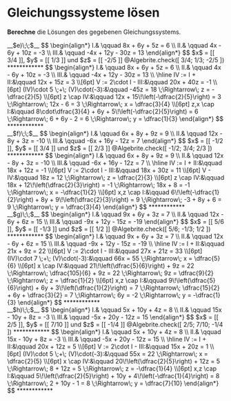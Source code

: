 <!--
version:  0.0.1
language: de


@style
main > *:not(:last-child) {
  margin-bottom: 3rem;
}

input {
    text-align: center;
}

.flex-container {
    display: flex;
    flex-wrap: wrap;
    align-items: stretch;
    gap: 20px;
}

.flex-child {
    flex: 1;
    min-width: 350px;
    margin-right: 20px;
}

@media (max-width: 400px) {
    .flex-child {
        flex: 100%;
        margin-right: 0;
    }
}
@end

formula: \carry   \textcolor{red}{\scriptsize #1}
formula: \digit   \rlap{\carry{#1}}\phantom{#2}#2
formula: \permil  \text{‰}

import: https://raw.githubusercontent.com/LiaTemplates/Tikz-Jax/main/README.md

script: https://cdn.jsdelivr.net/gh/LiaTemplates/Tikz-Jax@main/dist/index.js

import: https://raw.githubusercontent.com/liaTemplates/algebrite/master/README.md




tags: Gleichungssysteme, Bruchrechnung, negative Zahlen, schwer, normal, Berechnen

comment: Löse Gleichungssysteme mit rationalen Zahlen.

author: Martin Lommatzsch

-->




# Gleichungssysteme lösen


**Berechne** die Lösungen des gegebenen Gleichungssystems.





<section class="flex-container">

<div class="flex-child">
<!-- data-solution-button="5"-->
__$e)\;\;$__  
$$
\begin{align*}
I.& \qquad 8x + 6y + 5z = 6 \\
II.& \qquad 4x - 6y + 10z = -3 \\
III.& \qquad -4x + 12y - 30z = 13
\end{align*}
$$
$x$ = [[  3/4  ]],  $y$ = [[  1/3  ]]  und  $z$ = [[  -2/5  ]]
@Algebrite.check([ 3/4; 1/3; -2/5 ])
************
$$
\begin{align*}
I.& \qquad 8x + 6y + 5z = 6 \\
II.& \qquad 4x - 6y + 10z = -3 \\
III.& \qquad -4x + 12y - 30z = 13 \\ \hline
IV := I + II:&\qquad 12x + 15z = 3 \\[6pt]
V := 2\cdot I - III:&\qquad 20x + 40z = -1 \\[6pt]
(IV)\cdot 5 \;+\; (V)\cdot(-3):&\qquad -45z = 18 \;\Rightarrow\; z = -\dfrac{2}{5} \\[6pt]
z \cap IV:&\qquad 12x + 15\!\left(-\dfrac{2}{5}\right) = 3 \;\Rightarrow\; 12x - 6 = 3 \;\Rightarrow\; x = \dfrac{3}{4} \\[6pt]
z,x \cap I:&\qquad 8\cdot\dfrac{3}{4} + 6y + 5\!\left(-\dfrac{2}{5}\right) = 6 \;\Rightarrow\; 6 + 6y - 2 = 6 \;\Rightarrow\; y = \dfrac{1}{3}
\end{align*}
$$
************
</div>


<div class="flex-child">
<!-- data-solution-button="5"-->
__$f)\;\;$__  
$$
\begin{align*}
I.& \qquad 6x + 8y + 9z = 9 \\
II.& \qquad 12x - 8y + 3z = -10 \\
III.& \qquad -6x + 16y - 12z = 7
\end{align*}
$$
$x$ = [[  -1/2  ]],  $y$ = [[  3/4  ]]  und  $z$ = [[  2/3  ]]
@Algebrite.check([ -1/2; 3/4; 2/3 ])
************
$$
\begin{align*}
I.& \qquad 6x + 8y + 9z = 9 \\
II.& \qquad 12x - 8y + 3z = -10 \\
III.& \qquad -6x + 16y - 12z = 7 \\ \hline
IV := I + II:&\qquad 18x + 12z = -1 \\[6pt]
V := 2\cdot I - III:&\qquad 18x + 30z = 11 \\[6pt]
V - IV:&\qquad 18z = 12 \;\Rightarrow\; z = \dfrac{2}{3} \\[6pt]
z \cap IV:&\qquad 18x + 12\!\left(\dfrac{2}{3}\right) = -1 \;\Rightarrow\; 18x + 8 = -1 \;\Rightarrow\; x = -\dfrac{1}{2} \\[6pt]
x,z \cap I:&\qquad 6\!\left(-\dfrac{1}{2}\right) + 8y + 9\!\left(\dfrac{2}{3}\right) = 9 \;\Rightarrow\; -3 + 8y + 6 = 9 \;\Rightarrow\; y = \dfrac{3}{4}
\end{align*}
$$
************
</div>


<div class="flex-child">
<!-- data-solution-button="5"-->
__$g)\;\;$__  
$$
\begin{align*}
I.& \qquad 9x + 6y + 3z = 7 \\
II.& \qquad 12x - 6y + 6z = 15 \\
III.& \qquad -9x + 12y - 15z = -19
\end{align*}
$$
$x$ = [[  5/6  ]],  $y$ = [[  -1/3  ]]  und  $z$ = [[  1/2  ]]
@Algebrite.check([ 5/6; -1/3; 1/2 ])
************
$$
\begin{align*}
I.& \qquad 9x + 6y + 3z = 7 \\
II.& \qquad 12x - 6y + 6z = 15 \\
III.& \qquad -9x + 12y - 15z = -19 \\ \hline
IV := I + II:&\qquad 21x + 9z = 22 \\[6pt]
V := 2\cdot I - III:&\qquad 27x + 21z = 33 \\[6pt]
(IV)\cdot 7 \;+\; (V)\cdot(-3):&\qquad 66x = 55 \;\Rightarrow\; x = \dfrac{5}{6} \\[6pt]
x \cap IV:&\qquad 21\!\left(\dfrac{5}{6}\right) + 9z = 22 \;\Rightarrow\; \dfrac{105}{6} + 9z = 22 \;\Rightarrow\; 9z = \dfrac{9}{2} \;\Rightarrow\; z = \dfrac{1}{2} \\[6pt]
x,z \cap I:&\qquad 9\!\left(\dfrac{5}{6}\right) + 6y + 3\!\left(\dfrac{1}{2}\right) = 7 \;\Rightarrow\; \dfrac{15}{2} + 6y + \dfrac{3}{2} = 7 \;\Rightarrow\; 6y = -2 \;\Rightarrow\; y = -\dfrac{1}{3}
\end{align*}
$$
************
</div>


<div class="flex-child">
<!-- data-solution-button="5"-->
__$h)\;\;$__  
$$
\begin{align*}
I.& \qquad 5x + 10y + 4z = 8 \\
II.& \qquad 15x - 10y + 8z = -3 \\
III.& \qquad -5x + 20y - 12z = 15
\end{align*}
$$
$x$ = [[  2/5  ]],  $y$ = [[  7/10  ]]  und  $z$ = [[  -1/4  ]]
@Algebrite.check([ 2/5; 7/10; -1/4 ])
************
$$
\begin{align*}
I.& \qquad 5x + 10y + 4z = 8 \\
II.& \qquad 15x - 10y + 8z = -3 \\
III.& \qquad -5x + 20y - 12z = 15 \\ \hline
IV := I + II:&\qquad 20x + 12z = 5 \\[6pt]
V := 2\cdot I - III:&\qquad 15x + 20z = 1 \\[6pt]
(IV)\cdot 5 \;+\; (V)\cdot(-3):&\qquad 55x = 22 \;\Rightarrow\; x = \dfrac{2}{5} \\[6pt]
x \cap IV:&\qquad 20\!\left(\dfrac{2}{5}\right) + 12z = 5 \;\Rightarrow\; 8 + 12z = 5 \;\Rightarrow\; z = -\dfrac{1}{4} \\[6pt]
x,z \cap I:&\qquad 5\!\left(\dfrac{2}{5}\right) + 10y + 4\!\left(-\dfrac{1}{4}\right) = 8 \;\Rightarrow\; 2 + 10y - 1 = 8 \;\Rightarrow\; y = \dfrac{7}{10}
\end{align*}
$$
************
</div>


</section>





